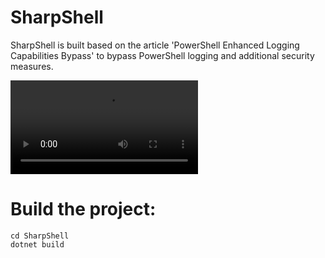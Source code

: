 # SharpShell
SharpShell is built based on the article 'PowerShell Enhanced Logging Capabilities Bypass' to bypass PowerShell logging and additional security measures.

![](https://github.com/0xAbdullah/SharpShell/raw/refs/heads/main/pic/21.10.2024_12.20.33_REC.mp4)
# Build the project:
```
cd SharpShell
dotnet build
```
